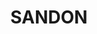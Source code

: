 ---
lastmod: '2025-04-06T06:05:20+00:00'
latitude: -29.36691
layout: suburb
longitude: 153.104789
postcode: '2463'
state: NSW
title: SANDON
url: /nsw/sandon/
---